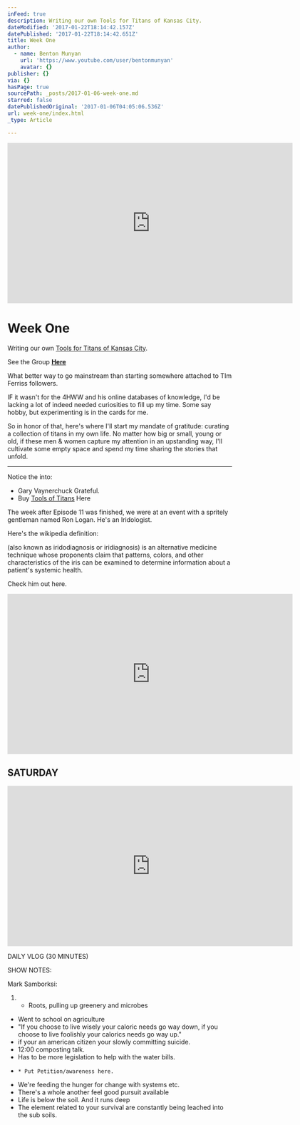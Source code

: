 ```yaml
---
inFeed: true
description: Writing our own Tools for Titans of Kansas City.
dateModified: '2017-01-22T18:14:42.157Z'
datePublished: '2017-01-22T18:14:42.651Z'
title: Week One
author:
  - name: Benton Munyan
    url: 'https://www.youtube.com/user/bentonmunyan'
    avatar: {}
publisher: {}
via: {}
hasPage: true
sourcePath: _posts/2017-01-06-week-one.md
starred: false
datePublishedOriginal: '2017-01-06T04:05:06.536Z'
url: week-one/index.html
_type: Article

---
```

<iframe src="https://cdn.embedly.com/widgets/media.html?src=https%3A%2F%2Fwww.youtube.com%2Fembed%2F-V75o-oKzAA%3Ffeature%3Doembed&amp;url=http%3A%2F%2Fwww.youtube.com%2Fwatch%3Fv%3D-V75o-oKzAA&amp;image=https%3A%2F%2Fi.ytimg.com%2Fvi%2F-V75o-oKzAA%2Fhqdefault.jpg&amp;key=b7d04c9b404c499eba89ee7072e1c4f7&amp;type=text%2Fhtml&amp;schema=youtube" width="640" height="360" scrolling="no" frameborder="0" allowfullscreen="" style=""></iframe>

# Week One

Writing our own [Tools for Titans of Kansas City][0].

See the Group **[Here][0]**

What better way to go mainstream than starting somewhere attached to TIm Ferriss followers.

IF it wasn't for the 4HWW and his online databases of knowledge, I'd be lacking a lot of indeed needed curiosities to fill up my time. Some say hobby, but experimenting is in the cards for me.

So in honor of that, here's where I'll start my mandate of gratitude: curating a collection of titans in my own life. No matter how big or small, young or old, if these men & women capture my attention in an upstanding way, I'll cultivate some empty space and spend my time sharing the stories that unfold.

---

Notice the into:

* Gary Vaynerchuck Grateful.
* Buy [Tools of Titans][1] Here

The week after Episode 11 was finished, we were at an event with a spritely gentleman named Ron Logan. He's an Iridologist.

Here's the wikipedia definition:

(also known as iridodiagnosis or iridiagnosis) is an alternative medicine technique whose proponents claim that patterns, colors, and other characteristics of the iris can be examined to determine information about a patient's systemic health.

Check him out here.

<iframe src="https://cdn.embedly.com/widgets/media.html?src=https%3A%2F%2Fwww.youtube.com%2Fembed%2FwBW3KlGBy0g%3Ffeature%3Doembed&amp;url=http%3A%2F%2Fwww.youtube.com%2Fwatch%3Fv%3DwBW3KlGBy0g&amp;image=https%3A%2F%2Fi.ytimg.com%2Fvi%2FwBW3KlGBy0g%2Fhqdefault.jpg&amp;key=b7d04c9b404c499eba89ee7072e1c4f7&amp;type=text%2Fhtml&amp;schema=youtube" width="640" height="360" scrolling="no" frameborder="0" allowfullscreen="" style=""></iframe>

## SATURDAY

<iframe src="https://cdn.embedly.com/widgets/media.html?src=https%3A%2F%2Fwww.youtube.com%2Fembed%2FAAXK4prtUKY%3Ffeature%3Doembed&amp;url=http%3A%2F%2Fwww.youtube.com%2Fwatch%3Fv%3DAAXK4prtUKY&amp;image=https%3A%2F%2Fi.ytimg.com%2Fvi%2FAAXK4prtUKY%2Fhqdefault.jpg&amp;key=b7d04c9b404c499eba89ee7072e1c4f7&amp;type=text%2Fhtml&amp;schema=youtube" width="640" height="360" scrolling="no" frameborder="0" allowfullscreen="" style=""></iframe>

DAILY VLOG (30 MINUTES)

SHOW NOTES:

Mark Samborksi:

1.   * Roots, pulling up greenery and microbes
  * Went to school on agriculture
  * "If you choose to live wisely your caloric needs go way down, if you choose to live foolishly your calorics needs go way up."
  * if your an american citizen your slowly committing suicide.
  * 12:00 composting talk.
  * Has to be more legislation to help with the water bills.
  *     * Put Petition/awareness here.
  * We're feeding the hunger for change with systems etc.
  * There's a whole another feel good pursuit available
  * Life is below the soil. And it runs deep
  * The element related to your survival are constantly being leached into the sub soils.

[0]: https://www.facebook.com/groups/448821828840901/
[1]: https://www.amazon.com/Tools-Titans-Billionaires-World-Class-Performers/dp/1328683788/ref=pd_ybh_a_1?_encoding=UTF8&psc=1&refRID=GY4F8GP80N6X39W5CJFC "Tools of Titans"